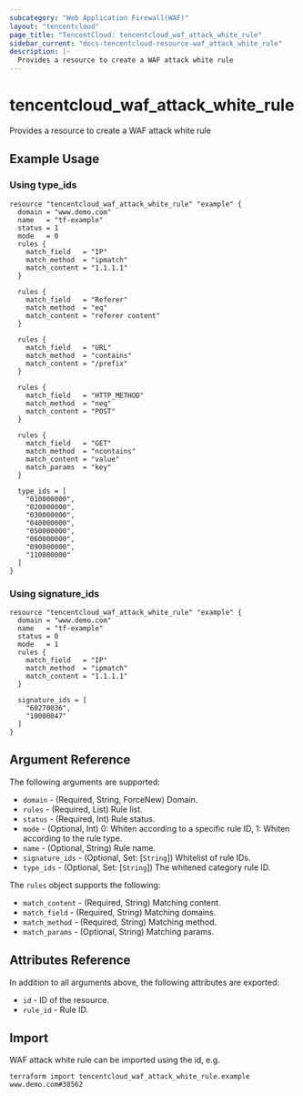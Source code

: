 ```yaml
---
subcategory: "Web Application Firewall(WAF)"
layout: "tencentcloud"
page_title: "TencentCloud: tencentcloud_waf_attack_white_rule"
sidebar_current: "docs-tencentcloud-resource-waf_attack_white_rule"
description: |-
  Provides a resource to create a WAF attack white rule
---
```


# tencentcloud_waf_attack_white_rule

Provides a resource to create a WAF attack white rule

## Example Usage

### Using type_ids

```hcl
resource "tencentcloud_waf_attack_white_rule" "example" {
  domain = "www.demo.com"
  name   = "tf-example"
  status = 1
  mode   = 0
  rules {
    match_field   = "IP"
    match_method  = "ipmatch"
    match_content = "1.1.1.1"
  }

  rules {
    match_field   = "Referer"
    match_method  = "eq"
    match_content = "referer content"
  }

  rules {
    match_field   = "URL"
    match_method  = "contains"
    match_content = "/prefix"
  }

  rules {
    match_field   = "HTTP_METHOD"
    match_method  = "neq"
    match_content = "POST"
  }

  rules {
    match_field   = "GET"
    match_method  = "ncontains"
    match_content = "value"
    match_params  = "key"
  }

  type_ids = [
    "010000000",
    "020000000",
    "030000000",
    "040000000",
    "050000000",
    "060000000",
    "090000000",
    "110000000"
  ]
}
```

### Using signature_ids

```hcl
resource "tencentcloud_waf_attack_white_rule" "example" {
  domain = "www.demo.com"
  name   = "tf-example"
  status = 0
  mode   = 1
  rules {
    match_field   = "IP"
    match_method  = "ipmatch"
    match_content = "1.1.1.1"
  }

  signature_ids = [
    "60270036",
    "10000047"
  ]
}
```

## Argument Reference

The following arguments are supported:

* `domain` - (Required, String, ForceNew) Domain.
* `rules` - (Required, List) Rule list.
* `status` - (Required, Int) Rule status.
* `mode` - (Optional, Int) 0: Whiten according to a specific rule ID, 1: Whiten according to the rule type.
* `name` - (Optional, String) Rule name.
* `signature_ids` - (Optional, Set: [`String`]) Whitelist of rule IDs.
* `type_ids` - (Optional, Set: [`String`]) The whitened category rule ID.

The `rules` object supports the following:

* `match_content` - (Required, String) Matching content.
* `match_field` - (Required, String) Matching domains.
* `match_method` - (Required, String) Matching method.
* `match_params` - (Optional, String) Matching params.

## Attributes Reference

In addition to all arguments above, the following attributes are exported:

* `id` - ID of the resource.
* `rule_id` - Rule ID.


## Import

WAF attack white rule can be imported using the id, e.g.

```
terraform import tencentcloud_waf_attack_white_rule.example www.demo.com#38562
```

